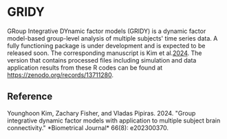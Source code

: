 # GRIDY

GRoup Integrative DYnamic factor models (GRIDY) is a dynamic factor model-based group-level analysis of multiple subjects' time series data. A fully functioning package is under development and is expected to be released soon. The corresponding manuscript is Kim et al.[2024](#ref-gridy). The version that contains processed files including simulation and data application results from these R codes can be found at https://zenodo.org/records/13711280.

## Reference
<div id="ref-gridy" class="references">
Younghoon Kim, Zachary Fisher, and Vladas Pipiras. 2024. "Group integrative dynamic factor models with application to multiple subject brain connectivity." *Biometrical Journal* 66(8): e202300370.
<https://onlinelibrary.wiley.com/doi/abs/10.1002/bimj.202300370>

</div>
